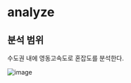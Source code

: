 # analyze

## 분석 범위

수도권 내에 영동고속도로 혼잡도를 분석한다.

![image](https://github.com/user-attachments/assets/63b2d063-5389-41df-8ba8-ee9925d819da)

